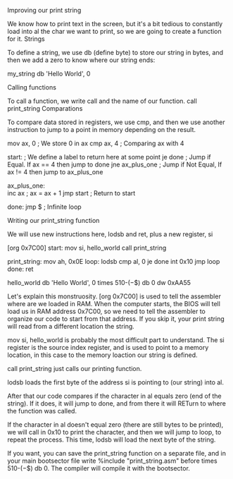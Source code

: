 Improving our print string

We know how to print text in the screen, but it's a bit tedious to constantly load into al the char we want to print, so we are going to create a function for it.
Strings

To define a string, we use db (define byte) to store our string in bytes, and then we add a zero to know where our string ends:

my_string db 'Hello World', 0

Calling functions

To call a function, we write call and the name of our function. call print_string
Comparations

To compare data stored in registers, we use cmp, and then we use another instruction to jump to a point in memory depending on the result.

mov ax, 0       ; We store 0 in ax
cmp ax, 4       ; Comparing ax with 4

start:          ; We define a label to return here at some point
je done         ; Jump if Equal. If ax == 4 then jump to done
jne ax_plus_one ; Jump if Not Equal, If ax != 4 then jump to ax_plus_one

ax_plus_one:    
  inc ax        ; ax = ax + 1
  jmp start     ; Return to start
  
done:
  jmp $         ; Infinite loop

Writing our print_string function

We will use new instructions here, lodsb and ret, plus a new register, si

[org 0x7C00]
start:
  mov si, hello_world
  call print_string
  
print_string:
  mov ah, 0x0E
  loop:
    lodsb
    cmp al, 0
    je done
    int 0x10
    jmp loop
  done:
    ret
    
hello_world db 'Hello World', 0
times 510-($-$$) db 0
dw 0xAA55

Let's explain this monstruosity. [org 0x7C00] is used to tell the assembler where are we loaded in RAM. When the computer starts, the BIOS will tell load us in RAM address 0x7C00, so we need to tell the assembler to organize our code to start from that address. If you skip it, your print string will read from a different location the string.

mov si, hello_world is probably the most difficult part to understand. The si register is the source index register, and is used to point to a memory location, in this case to the memory loaction our string is defined.

call print_string just calls our printing function.

lodsb loads the first byte of the address si is pointing to (our string) into al.

After that our code compares if the character in al equals zero (end of the string). If it does, it will jump to done, and from there it will RETurn to where the function was called.

If the character in al doesn't equal zero (there are still bytes to be printed), we will call in 0x10 to print the character, and then we will jump to loop, to repeat the process. This time, lodsb will load the next byte of the string.

If you want, you can save the print_string function on a separate file, and in your main bootsector file write %include "print_string.asm" before times 510-($-$$) db 0. The compiler will compile it with the bootsector.
